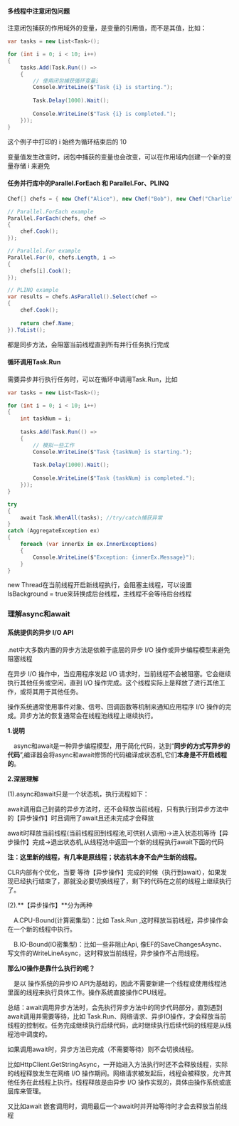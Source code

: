 #### 多线程中注意闭包问题

注意闭包捕获的作用域外的变量，是变量的引用值，而不是其值，比如：

```c#
var tasks = new List<Task>();

for (int i = 0; i < 10; i++)
{
    tasks.Add(Task.Run(() =>
    {
        // 使用闭包捕获循环变量i
        Console.WriteLine($"Task {i} is starting.");
      
        Task.Delay(1000).Wait();
      
        Console.WriteLine($"Task {i} is completed.");
    }));
}
```

这个例子中打印的 i 始终为循环结束后的 10

变量值发生改变时，闭包中捕获的变量也会改变，可以在作用域内创建一个新的变量存储 i 来避免



#### 任务并行库中的**Parallel.ForEach 和 Parallel.For**、**PLINQ**

```c#
Chef[] chefs = { new Chef("Alice"), new Chef("Bob"), new Chef("Charlie"), new Chef("David") };  

// Parallel.ForEach example  
Parallel.ForEach(chefs, chef =>  
{  
    chef.Cook();  
});  

// Parallel.For example  
Parallel.For(0, chefs.Length, i =>  
{  
    chefs[i].Cook();  
});  

// PLINQ example  
var results = chefs.AsParallel().Select(chef =>  
{  
    chef.Cook();  
  
    return chef.Name;  
}).ToList();  
```

都是同步方法，会阻塞当前线程直到所有并行任务执行完成



#### 循环调用Task.Run

需要异步并行执行任务时，可以在循环中调用Task.Run，比如

```c#
var tasks = new List<Task>();

for (int i = 0; i < 10; i++)
{
    int taskNum = i;
  
    tasks.Add(Task.Run(() =>
    {
        // 模拟一些工作
        Console.WriteLine($"Task {taskNum} is starting.");
      
        Task.Delay(1000).Wait();
      
        Console.WriteLine($"Task {taskNum} is completed.");
    }));
}

try
{
    await Task.WhenAll(tasks); //try/catch捕获异常
}
catch (AggregateException ex)
{
    foreach (var innerEx in ex.InnerExceptions)
    {
        Console.WriteLine($"Exception: {innerEx.Message}");
    }
}
```



new Thread在当前线程开启新线程执行，会阻塞主线程，可以设置IsBackground = true来转换成后台线程，主线程不会等待后台线程



### 理解async和await

#### 系统提供的异步 I/O API

.net中大多数内置的异步方法是依赖于底层的异步 I/O 操作或异步编程模型来避免阻塞线程

在异步 I/O 操作中，当应用程序发起 I/O 请求时，当前线程不会被阻塞。它会继续执行其他任务或空闲，直到 I/O 操作完成。这个线程实际上是释放了进行其他工作，或将其用于其他任务。

操作系统通常使用事件对象、信号、回调函数等机制来通知应用程序 I/O 操作的完成。异步方法的恢复通常会在线程池线程上继续执行。



**1.说明**

　async和await是一种异步编程模型，用于简化代码，达到“**同步的方式写异步的代码**”,编译器会将async和await修饰的代码编译成状态机,它们**本身是不开启线程的**。

**2.深层理解**

(1).async和await只是一个状态机，执行流程如下：

await调用自己封装的异步方法时，还不会释放当前线程，只有执行到异步方法中的【异步操作】时且调用了await且还未完成才会释放

 await时释放当前线程(当前线程回到线程池,可供别人调用)→进入状态机等待【异步操作】完成→退出状态机,从线程池中返回一个新的线程执行await下面的代码

**注：这里新的线程，有几率是原线程；状态机本身不会产生新的线程。**

   CLR内部有个优化，当要 等待【异步操作】完成的时候（执行到await），如果发现已经执行结束了，那就没必要切换线程了，剩下的代码在之前的线程上继续执行了。

(2).**【异步操作】**分为两种

　A.CPU-Bound(计算密集型)：比如 Task.Run ,这时释放当前线程，异步操作会在一个新的线程中执行。

　B.IO-Bound(IO密集型)：比如一些非阻止Api, 像EF的SaveChangesAsync、写文件的WriteLineAsync，这时释放当前线程，异步操作不占用线程。

**那么IO操作是靠什么执行的呢？**

　是以 操作系统的异步IO API为基础的，因此不需要新建一个线程或使用线程池里面的线程来执行具体工作。操作系统直接操作CPU线程。



总结：await调用异步方法时，会先执行异步方法中的同步代码部分，直到遇到await调用并需要等待，比如 Task.Run、网络请求、异步IO操作，才会释放当前线程的控制权。任务完成继续执行后续代码，此时继续执行后续代码的线程是从线程池中调度的。

如果调用await时，异步方法已完成（不需要等待）则不会切换线程。

比如HttpClient.GetStringAsync，一开始进入方法执行时还不会释放线程，实际的线程释放发生在网络 I/O 操作期间。网络请求被发起后，线程会被释放，允许其他任务在此线程上执行。线程释放是由异步 I/O 操作实现的，具体由操作系统或底层库来管理。

又比如await 嵌套调用时，调用最后一个await时并开始等待时才会去释放当前线程